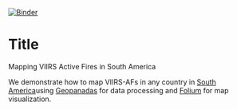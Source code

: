 [![Binder](https://mybinder.org/badge_logo.svg)](https://mybinder.org/v2/gh/acoiman/mapping_wildfires/HEAD)

  
# Title

Mapping VIIRS Active Fires in South America

We demonstrate how to map VIIRS-AFs in any country in [South America](https://en.wikipedia.org/wiki/South_America)using [Geopanadas](https://geopandas.org/) for data processing and [Folium](http://python-visualization.github.io/folium/) for map visualization.




